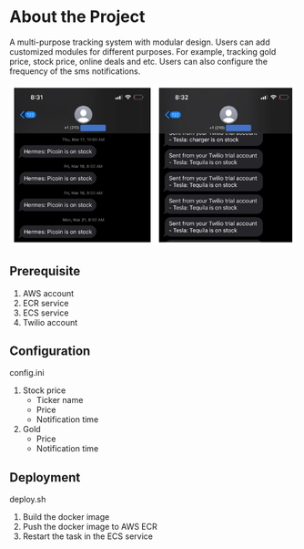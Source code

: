 # About the Project
A multi-purpose tracking system with modular design. Users can add customized modules for different purposes. For example, tracking gold price, stock price, online deals and etc. Users can also configure the frequency of the sms notifications.


![Optional Text](example.jpg)



<h2>Prerequisite</h2>
<ol>
  <li>AWS account <ul>

  </ul></li>
  <li>ECR service <ul>

  </ul></li>
  <li>ECS service <ul>
 
  </ul></li></li>
  <li>Twilio account <ul>

  </ul></li>
</ol>

<h2>Configuration</h2>
config.ini

<ol>
  <li>Stock price <ul>
      <li>Ticker name</li>
      <li>Price</li>
      <li>Notification time</li>
  </ul></li>
  <li>Gold <ul>
      <li>Price</li>
      <li>Notification time</li>
  </ul></li>
</ol>


<h2>Deployment</h2>
deploy.sh

<ol>
  <li>Build the docker image <ul>

  </ul></li>
  <li>Push the docker image to AWS ECR <ul>

  </ul></li>
  <li>Restart the task in the ECS service <ul>
  
  </ul></li>
</ol>

